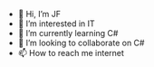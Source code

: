 - 👋 Hi, I’m JF
- 👀 I’m interested in IT
- 🌱 I’m currently learning C#
- 💞️ I’m looking to collaborate on C#
- 📫 How to reach me internet

<!---
jkkimtaetae/jkkimtaetae is a ✨ special ✨ repository because its `README.md` (this file) appears on your GitHub profile.
You can click the Preview link to take a look at your changes.
--->

